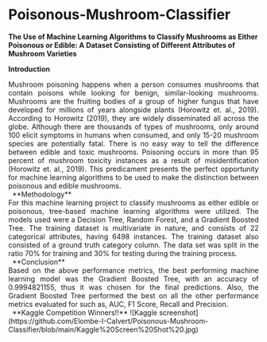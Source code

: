 # Poisonous-Mushroom-Classifier
 **The Use of Machine Learning Algorithms to Classify Mushrooms as Either Poisonous or Edible: A Dataset Consisting of Different Attributes of Mushroom Varieties**

**Introduction**
<div align="justify">Mushroom poisoning happens when a person consumes mushrooms that contain poisons while looking for benign, similar-looking mushrooms. Mushrooms are the fruiting bodies of a group of higher fungus that have developed for millions of years alongside plants (Horowitz et. al., 2019). According to Horowitz (2019), they are widely disseminated all across the globe. Although there are thousands of types of mushrooms, only around 100 elicit symptoms in humans when consumed, and only 15-20 mushroom species are potentially fatal. There is no easy way to tell the difference between edible and toxic mushrooms. Poisoning occurs in more than 95 percent of mushroom toxicity instances as a result of misidentification (Horowitz et. al., 2019). This predicament presents the perfect opportunity for machine learning algorithms to be used to make the distinction between poisonous and edible mushrooms.</div>
&nbsp;
**Methodology** 
<div align="justify">For this machine learning project to classify mushrooms as either edible or poisonous, tree-based machine learning algorithms were utilized. The models used were a Decision Tree, Random Forest, and a Gradient Boosted Tree. The training dataset is multivariate in nature, and consists of 22 categorical attributes, having 6498 instances. The training dataset also consisted of a ground truth category column. The data set was split in the ratio 70% for training and 30% for testing during the training process.</div>
&nbsp;
**Conclusion**
<div align="justify">Based on the above performance metrics, the best performing machine learning model was the Gradient Boosted Tree, with an accuracy of 0.9994821155, thus it was chosen for the final predictions. Also, the Gradient Boosted Tree performed the best on all the other performance metrics evaluated for such as, AUC, F1 Score, Recall and Precision.</div>
&nbsp;
**Kaggle Competition Winners!!**
![Kaggle screenshot](https://github.com/Elombe-I-Calvert/Poisonous-Mushroom-Classifier/blob/main/Kaggle%20Screen%20Shot%20.jpg)
